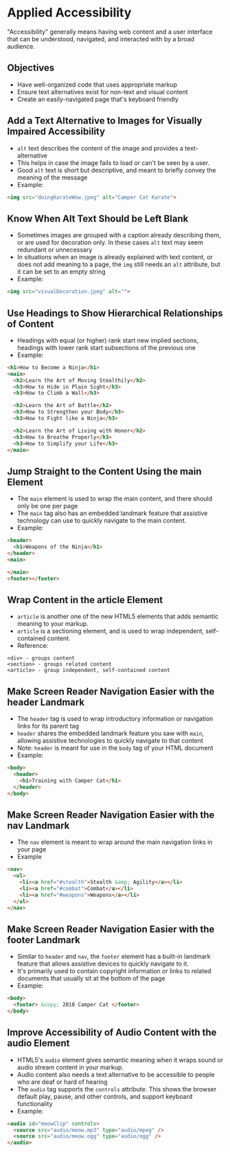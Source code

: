 # Applied Accessibility
"Accessibility" generally means having web content and a user interface that can
be understood, navigated, and interacted with by a broad audience.

## Objectives
* Have well-organized code that uses appropriate markup
* Ensure text alternatives exist for non-text and visual content
* Create an easily-navigated page that's keyboard friendly

## Add a Text Alternative to Images for Visually Impaired Accessibility
* ```alt``` text describes the content of the image and provides a text-alternative
* This helps in case the image fails to load or can't be seen by a user.
* Good ```alt``` text is short but descriptive, and meant to briefly convey the
meaning of the message
* Example:

```html
<img src="doingKarateWow.jpeg" alt="Camper Cat Karate">
```

## Know When Alt Text Should be Left Blank
* Sometimes images are grouped with a caption already describing them, or are
used for decoration only. In these cases ```alt``` text may seem redundant or
unnecessary
* In situations when an image is already explained with text content, or does
not add meaning to a page, the ```img``` still needs an ```alt``` attribute, but
it can be set to an empty string
* Example:

```html
<img src="visualDecoration.jpeg" alt="">
```

## Use Headings to Show Hierarchical Relationships of Content
* Headings with equal (or higher) rank start new implied sections, headings with
lower rank start subsections of the previous one
* Example:

```html
<h1>How to Become a Ninja</h1>
<main>
  <h2>Learn the Art of Moving Stealthily</h2>
  <h3>How to Hide in Plain Sight</h3>
  <h3>How to Climb a Wall</h3>

  <h2>Learn the Art of Battle</h2>
  <h3>How to Strengthen your Body</h3>
  <h3>How to Fight like a Ninja</h3>

  <h2>Learn the Art of Living with Honor</h2>
  <h3>How to Breathe Properly</h3>
  <h3>How to Simplify your Life</h3>
</main>
```

## Jump Straight to the Content Using the main Element
* The ```main``` element is used to wrap the main content, and there should only
be one per page
* The ```main``` tag also has an embedded landmark feature that assistive
technology can use to quickly navigate to the main content.
* Example:

```html
<header>
  <h1>Weapons of the Ninja</h1>
</header>
<main>

</main>
<footer></footer>
```

## Wrap Content in the article Element
* ```article``` is another one of the new HTML5 elements that adds semantic meaning to your markup.
* ```article``` is a sectioning element, and is used to wrap independent, self-contained content.
* Reference:

```
<div> - groups content
<section> - groups related content
<article> - group independent, self-contained content
```

## Make Screen Reader Navigation Easier with the header Landmark
* The ```header``` tag is used to wrap introductory information or navigation links for its parent tag
* ```header``` shares the embedded landmark feature you saw with ```main```, allowing assistive technologies to quickly navigate to that content
* Note: ```header``` is meant for use in the ```body``` tag of your HTML document
* Example:

```html
<body>
  <header>
    <h1>Training with Camper Cat</h1>
  </header>
</body>
```

## Make Screen Reader Navigation Easier with the nav Landmark
* The ```nav``` element is meant to wrap around the main navigation links in
your page
* Example

```html
<nav>
  <ul>
    <li><a href="#stealth">Stealth &amp; Agility</a></li>
    <li><a href="#combat">Combat</a></li>
    <li><a href="#weapons">Weapons</a></li>
  </ul>
</nav>
```

## Make Screen Reader Navigation Easier with the footer Landmark
* Similar to ```header``` and ```nav```, the ```footer``` element has a built-in
landmark feature that allows assistive devices to quickly navigate to it.
* It's primarily used to contain copyright information or links to related
documents that usually sit at the bottom of the page
* Example:

```html
<body>
  <footer> &copy; 2018 Camper Cat </footer>
</body>
```

## Improve Accessibility of Audio Content with the audio Element
* HTML5's ```audio``` element gives semantic meaning when it wraps sound or
audio stream content in your markup.
* Audio content also needs a text alternative to be accessible to people who are
deaf or hard of hearing
* The ```audio``` tag supports the ```controls``` attribute. This shows the
browser default play, pause, and other controls, and support keyboard
functionality
* Example:

```html
<audio id="meowClip" controls>
  <source src="audio/meow.mp3" type="audio/mpeg" />
  <source src="audio/meow.ogg" type="audio/ogg" />
</audio>
```
